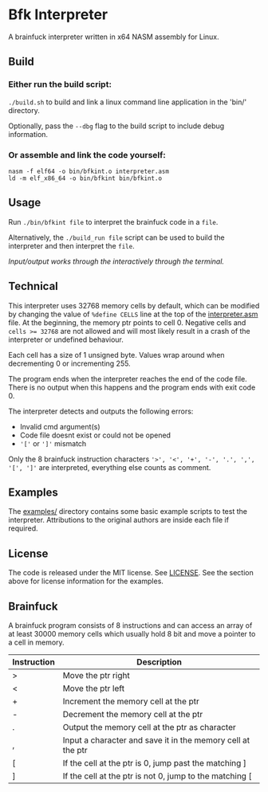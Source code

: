 # Bfk Interpreter
A brainfuck interpreter written in x64 NASM assembly for Linux.

## Build
### Either run the build script:

`./build.sh` to build and link a linux command line application in the 'bin/' directory.

Optionally, pass the `--dbg` flag to the build script to include debug information. 

### Or assemble and link the code yourself:
```
nasm -f elf64 -o bin/bfkint.o interpreter.asm
ld -m elf_x86_64 -o bin/bfkint bin/bfkint.o
```

## Usage
Run `./bin/bfkint file` to interpret the brainfuck code in a `file`.

Alternatively, the `./build_run file` script can be used to build the interpreter and then interpret the `file`.

*Input/output works through the interactively through the terminal.*

## Technical
This interpreter uses 32768 memory cells by default, which can be modified by changing the value of `%define CELLS` line at the top of the [interpreter.asm](interpreter.asm) file. At the beginning, the memory ptr points to cell 0. Negative cells and `cells >= 32768` are not allowed and will most likely result in a crash of the interpreter or undefined behaviour.

Each cell has a size of 1 unsigned byte. Values wrap around when decrementing 0 or incrementing 255.

The program ends when the interpreter reaches the end of the code file. There is no output when this happens and the program ends with exit code 0.

The interpreter detects and outputs the following errors:
- Invalid cmd argument(s)
- Code file doesnt exist or could not be opened
- `'['` or `']'` mismatch

Only the 8 brainfuck instruction characters `'>', '<', '+', '-', '.', ',', '[', ']'` are interpreted, everything else counts as comment.

## Examples
The [examples/](/examples) directory contains some basic example scripts to test the interpreter.
Attributions to the original authors are inside each file if required.

## License
The code is released under the MIT license. See [LICENSE](LICENSE).
See the section above for license information for the examples.

## Brainfuck
A brainfuck program consists of 8 instructions and can access an array of at least 30000 memory cells which usually hold 8 bit and move a pointer to a cell in memory.

| Instruction | Description |
| ----------- | ----------- |
| >           | Move the ptr right |
| <           | Move the ptr left  |
| +           | Increment the memory cell at the ptr |
| -           | Decrement the memory cell at the ptr |
| .           | Output the memory cell at the ptr as character |
| ,           | Input a character and save it in the memory cell at the ptr | 
| [           | If the cell at the ptr is 0, jump past the matching ] |
| ]           | If the cell at the ptr is not 0, jump to the matching [ |
